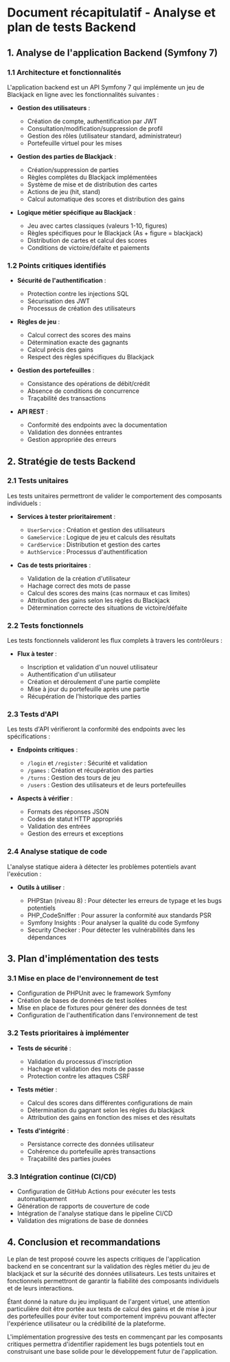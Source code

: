 # Document récapitulatif - Analyse et plan de tests Backend

## 1. Analyse de l'application Backend (Symfony 7)

### 1.1 Architecture et fonctionnalités

L'application backend est un API Symfony 7 qui implémente un jeu de Blackjack en ligne avec les fonctionnalités suivantes :

* **Gestion des utilisateurs** :

  * Création de compte, authentification par JWT
  * Consultation/modification/suppression de profil
  * Gestion des rôles (utilisateur standard, administrateur)
  * Portefeuille virtuel pour les mises

* **Gestion des parties de Blackjack** :

  * Création/suppression de parties
  * Règles complètes du Blackjack implémentées
  * Système de mise et de distribution des cartes
  * Actions de jeu (hit, stand)
  * Calcul automatique des scores et distribution des gains

* **Logique métier spécifique au Blackjack** :

  * Jeu avec cartes classiques (valeurs 1-10, figures)
  * Règles spécifiques pour le Blackjack (As + figure = blackjack)
  * Distribution de cartes et calcul des scores
  * Conditions de victoire/défaite et paiements

### 1.2 Points critiques identifiés

* **Sécurité de l'authentification** :

  * Protection contre les injections SQL
  * Sécurisation des JWT
  * Processus de création des utilisateurs

* **Règles de jeu** :

  * Calcul correct des scores des mains
  * Détermination exacte des gagnants
  * Calcul précis des gains
  * Respect des règles spécifiques du Blackjack

* **Gestion des portefeuilles** :

  * Consistance des opérations de débit/crédit
  * Absence de conditions de concurrence
  * Traçabilité des transactions

* **API REST** :

  * Conformité des endpoints avec la documentation
  * Validation des données entrantes
  * Gestion appropriée des erreurs

## 2. Stratégie de tests Backend

### 2.1 Tests unitaires

Les tests unitaires permettront de valider le comportement des composants individuels :

* **Services à tester prioritairement** :

  * `UserService` : Création et gestion des utilisateurs
  * `GameService` : Logique de jeu et calculs des résultats
  * `CardService` : Distribution et gestion des cartes
  * `AuthService` : Processus d'authentification

* **Cas de tests prioritaires** :

  * Validation de la création d'utilisateur
  * Hachage correct des mots de passe
  * Calcul des scores des mains (cas normaux et cas limites)
  * Attribution des gains selon les règles du Blackjack
  * Détermination correcte des situations de victoire/défaite

### 2.2 Tests fonctionnels

Les tests fonctionnels valideront les flux complets à travers les contrôleurs :

* **Flux à tester** :

  * Inscription et validation d'un nouvel utilisateur
  * Authentification d'un utilisateur
  * Création et déroulement d'une partie complète
  * Mise à jour du portefeuille après une partie
  * Récupération de l'historique des parties

### 2.3 Tests d'API

Les tests d'API vérifieront la conformité des endpoints avec les spécifications :

* **Endpoints critiques** :

  * `/login` et `/register` : Sécurité et validation
  * `/games` : Création et récupération des parties
  * `/turns` : Gestion des tours de jeu
  * `/users` : Gestion des utilisateurs et de leurs portefeuilles

* **Aspects à vérifier** :

  * Formats des réponses JSON
  * Codes de statut HTTP appropriés
  * Validation des entrées
  * Gestion des erreurs et exceptions

### 2.4 Analyse statique de code

L'analyse statique aidera à détecter les problèmes potentiels avant l'exécution :

* **Outils à utiliser** :

  * PHPStan (niveau 8) : Pour détecter les erreurs de typage et les bugs potentiels
  * PHP\_CodeSniffer : Pour assurer la conformité aux standards PSR
  * Symfony Insights : Pour analyser la qualité du code Symfony
  * Security Checker : Pour détecter les vulnérabilités dans les dépendances

## 3. Plan d'implémentation des tests

### 3.1 Mise en place de l'environnement de test

* Configuration de PHPUnit avec le framework Symfony
* Création de bases de données de test isolées
* Mise en place de fixtures pour générer des données de test
* Configuration de l'authentification dans l'environnement de test

### 3.2 Tests prioritaires à implémenter

* **Tests de sécurité** :

  * Validation du processus d'inscription
  * Hachage et validation des mots de passe
  * Protection contre les attaques CSRF

* **Tests métier** :

  * Calcul des scores dans différentes configurations de main
  * Détermination du gagnant selon les règles du blackjack
  * Attribution des gains en fonction des mises et des résultats

* **Tests d'intégrité** :

  * Persistance correcte des données utilisateur
  * Cohérence du portefeuille après transactions
  * Traçabilité des parties jouées

### 3.3 Intégration continue (CI/CD)

* Configuration de GitHub Actions pour exécuter les tests automatiquement
* Génération de rapports de couverture de code
* Intégration de l'analyse statique dans le pipeline CI/CD
* Validation des migrations de base de données

## 4. Conclusion et recommandations

Le plan de test proposé couvre les aspects critiques de l'application backend en se concentrant sur la validation des règles métier du jeu de blackjack et sur la sécurité des données utilisateurs. Les tests unitaires et fonctionnels permettront de garantir la fiabilité des composants individuels et de leurs interactions.

Étant donné la nature du jeu impliquant de l'argent virtuel, une attention particulière doit être portée aux tests de calcul des gains et de mise à jour des portefeuilles pour éviter tout comportement imprévu pouvant affecter l'expérience utilisateur ou la crédibilité de la plateforme.

L'implémentation progressive des tests en commençant par les composants critiques permettra d'identifier rapidement les bugs potentiels tout en construisant une base solide pour le développement futur de l'application.

